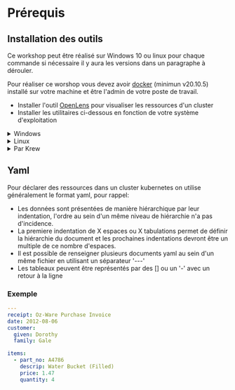 # Prérequis

## Installation des outils

Ce workshop peut être réalisé sur Windows 10 ou linux pour chaque commande si nécessaire il y aura les versions dans un paragraphe à dérouler.

Pour réaliser ce worshop vous devez avoir [docker](https://www.docker.com/products/docker-desktop) (minimun v20.10.5) installé sur votre machine et être l'admin de votre poste de travail.

- Installer l'outil [OpenLens](https://github.com/MuhammedKalkan/OpenLens) pour visualiser les ressources d'un cluster
- Installer les utilitaires ci-dessous en fonction de votre système d'exploitation

<details>
<summary>Windows</summary>

- Installer [Chocolatey](https://chocolatey.org/install) pour pouvoir installer les outils dont vous aurez besoin plus tard dans le workshop

Télécharger les deux binaires kubenswin et kubectxwin aux urls suivantes :

- [kubenswin](https://github.com/thomasliddledba/kubenswin/blob/master/bin/kubenswin.exe)
- [kubectxwin](https://github.com/thomasliddledba/kubectxwin/blob/master/bin/kubectxwin.exe)

Créer un répertoire pour ces deux binaires et ajouter ce répertoire à votre PATH
(Click droit "Ce PC" dans l'explorateur de fichiers -\> Propriétés -\> Paramètres système avancés -\> Variables d'environnement -\> Path)

</details>

<details>
<summary>Linux</summary>

- Installer kubectx et kubens [lien](https://github.com/ahmetb/kubectx)

</details>

<details>
<summary>Par Krew </summary>

C'est un gestionnaire de plugins que l'on peut ajouter à Kubectl [Krew - How to start](https://krew.sigs.k8s.io/docs/user-guide/quickstart/)

</details>

## Yaml

Pour déclarer des ressources dans un cluster kubernetes on utilise généralement le format yaml, pour rappel:

- Les données sont présentées de manière hiérarchique par leur indentation, l'ordre au sein d'un même niveau de hiérarchie n'a pas d'incidence.
- La premiere indentation de X espaces ou X tabulations permet de définir la hiérarchie du document et les prochaines indentations devront être un multiple de ce nombre d'espaces.
- Il est possible de renseigner plusieurs documents yaml au sein d'un même fichier en utilisant un séparateur '---'
- Les tableaux peuvent être représentés par des [] ou un '-' avec un retour à la ligne

### Exemple

```yaml
---
receipt: Oz-Ware Purchase Invoice
date: 2012-08-06
customer:
  given: Dorothy
  family: Gale

items:
  - part_no: A4786
    descrip: Water Bucket (Filled)
    price: 1.47
    quantity: 4
```
